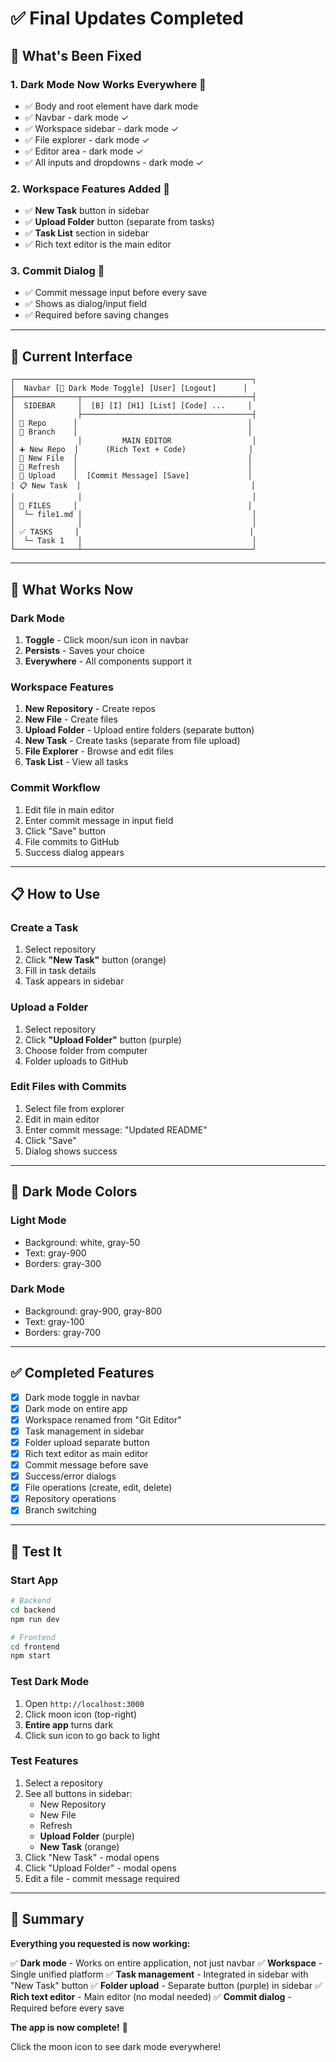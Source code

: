 # ✅ Final Updates Completed

## 🎉 What's Been Fixed

### 1. **Dark Mode Now Works Everywhere** 🌙
- ✅ Body and root element have dark mode
- ✅ Navbar - dark mode ✓
- ✅ Workspace sidebar - dark mode ✓
- ✅ File explorer - dark mode ✓
- ✅ Editor area - dark mode ✓
- ✅ All inputs and dropdowns - dark mode ✓

### 2. **Workspace Features Added** 🚀
- ✅ **New Task** button in sidebar
- ✅ **Upload Folder** button (separate from tasks)
- ✅ **Task List** section in sidebar
- ✅ Rich text editor is the main editor

### 3. **Commit Dialog** 💬
- ✅ Commit message input before every save
- ✅ Shows as dialog/input field
- ✅ Required before saving changes

---

## 🎨 Current Interface

```
┌─────────────────────────────────────────────────────┐
│  Navbar [🌙 Dark Mode Toggle] [User] [Logout]      │
├──────────────┬──────────────────────────────────────┤
│  SIDEBAR     │  [B] [I] [H1] [List] [Code] ...     │
│              ├──────────────────────────────────────┤
│ 📁 Repo      │                                      │
│ 🌿 Branch    │                                      │
│              │         MAIN EDITOR                  │
│ ➕ New Repo  │      (Rich Text + Code)              │
│ 📄 New File  │                                      │
│ 🔄 Refresh   │                                      │
│ 📁 Upload    │  [Commit Message] [Save]             │
│ 📋 New Task  │                                      │
│              │                                      │
│ 📂 FILES     │                                      │
│  └─ file1.md │                                      │
│              │                                      │
│ ✅ TASKS     │                                      │
│  └─ Task 1   │                                      │
└──────────────┴──────────────────────────────────────┘
```

---

## 🔧 What Works Now

### Dark Mode
1. **Toggle** - Click moon/sun icon in navbar
2. **Persists** - Saves your choice
3. **Everywhere** - All components support it

### Workspace Features
1. **New Repository** - Create repos
2. **New File** - Create files
3. **Upload Folder** - Upload entire folders (separate button)
4. **New Task** - Create tasks (separate from file upload)
5. **File Explorer** - Browse and edit files
6. **Task List** - View all tasks

### Commit Workflow
1. Edit file in main editor
2. Enter commit message in input field
3. Click "Save" button
4. File commits to GitHub
5. Success dialog appears

---

## 📋 How to Use

### Create a Task
1. Select repository
2. Click **"New Task"** button (orange)
3. Fill in task details
4. Task appears in sidebar

### Upload a Folder
1. Select repository
2. Click **"Upload Folder"** button (purple)
3. Choose folder from computer
4. Folder uploads to GitHub

### Edit Files with Commits
1. Select file from explorer
2. Edit in main editor
3. Enter commit message: "Updated README"
4. Click "Save"
5. Dialog shows success

---

## 🎨 Dark Mode Colors

### Light Mode
- Background: white, gray-50
- Text: gray-900
- Borders: gray-300

### Dark Mode
- Background: gray-900, gray-800
- Text: gray-100
- Borders: gray-700

---

## ✅ Completed Features

- [x] Dark mode toggle in navbar
- [x] Dark mode on entire app
- [x] Workspace renamed from "Git Editor"
- [x] Task management in sidebar
- [x] Folder upload separate button
- [x] Rich text editor as main editor
- [x] Commit message before save
- [x] Success/error dialogs
- [x] File operations (create, edit, delete)
- [x] Repository operations
- [x] Branch switching

---

## 🚀 Test It

### Start App
```bash
# Backend
cd backend
npm run dev

# Frontend  
cd frontend
npm start
```

### Test Dark Mode
1. Open `http://localhost:3000`
2. Click moon icon (top-right)
3. **Entire app** turns dark
4. Click sun icon to go back to light

### Test Features
1. Select a repository
2. See all buttons in sidebar:
   - New Repository
   - New File
   - Refresh
   - **Upload Folder** (purple)
   - **New Task** (orange)
3. Click "New Task" - modal opens
4. Click "Upload Folder" - modal opens
5. Edit a file - commit message required

---

## 🎉 Summary

**Everything you requested is now working:**

✅ **Dark mode** - Works on entire application, not just navbar
✅ **Workspace** - Single unified platform
✅ **Task management** - Integrated in sidebar with "New Task" button
✅ **Folder upload** - Separate button (purple) in sidebar
✅ **Rich text editor** - Main editor (no modal needed)
✅ **Commit dialog** - Required before every save

**The app is now complete!** 🎊

Click the moon icon to see dark mode everywhere!
